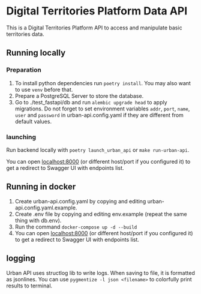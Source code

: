 # Digital Territories Platform Data API

This is a Digital Territories Platform API to access and manipulate basic territories data.

## Running locally

### Preparation

1. To install python dependencies
  run `poetry install`. You may also want to use `venv` before that.
2. Prepare a PostgreSQL Server to store the database.
3. Go to ./test_fastapi/db and run `alembic upgrade head` to apply migrations. Do not forget to set environment variables
  `addr`, `port`, `name`, `user` and `password` in urban-api.config.yaml if they are different from default values.

### launching

Run backend locally with `poetry launch_urban_api` or `make run-urban-api`.

You can open [localhost:8000](http://localhost:8000) (or different host/port if you configured it) to get a redirect to Swagger UI with endpoints list.


## Running in docker 

1. Create urban-api.config.yaml by copying and editing urban-api.config.yaml.example.
2. Create .env file by copying and editing env.example (repeat the same thing with db.env).
3. Run the command `docker-compose up -d --build`
4. You can open [localhost:8000](http://localhost:8000) (or different host/port if you configured it) to get a redirect to Swagger UI with endpoints list.


## logging

Urban API uses structlog lib to write logs. When saving to file, it is formatted as jsonlines. You can use `pygmentize -l json <filename>`
to colorfully print results to terminal.
